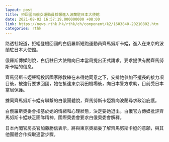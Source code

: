 ```yaml
---
layout: post
title: 拒回國白俄女運動員據報進入波蘭駐日本大使館
date: 2021-08-02 16:57:19.000000000 +08:00
link: https://news.rthk.hk/rthk/ch/component/k2/1603840-20210802.htm
categories: rthk
---
```


路透社報道，拒絕登機回國的白俄羅斯短跑運動員齊馬努斯卡婭，進入在東京的波蘭駐日本大使館。

俄羅斯傳媒則說，白俄駐日大使館向日本當局提出正式請求，要求提供有關齊馬努斯卡婭的信息。 

齊馬努斯卡婭聲稱投訴國家隊教練在未得她同意之下，安排她參加不擅長的接力項目後，被強行要求回國，她在抵達東京羽田機場後，向日本警方求助，目前受日本當局保護。

據同齊馬努斯卡婭有聯繫的白俄團體說，齊馬努斯卡婭將向波蘭尋求政治庇護。

白俄羅斯奧委會指基於她的情緒和心理狀態，決定要她退出。白俄官方傳媒批評齊馬努斯卡婭缺乏團隊精神。國際奧委會要求白俄奧委會解釋。

日本內閣官房長官加藤勝信表示，將與東京奧組委了解齊馬努斯卡婭的意願，與其他團體合作採取適當步驟。
